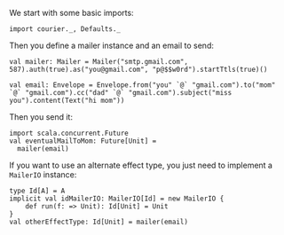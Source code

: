 We start with some basic imports:

```tut
import courier._, Defaults._
```

Then you define a mailer instance and an email to send:

```tut
val mailer: Mailer = Mailer("smtp.gmail.com", 587).auth(true).as("you@gmail.com", "p@$$w0rd").startTtls(true)()

val email: Envelope = Envelope.from("you" `@` "gmail.com").to("mom" `@` "gmail.com").cc("dad" `@` "gmail.com").subject("miss you").content(Text("hi mom"))

```

Then you send it:
```tut
import scala.concurrent.Future
val eventualMailToMom: Future[Unit] =
  mailer(email)
```

If you want to use an alternate effect type, you just need to implement a `MailerIO` instance:
```
type Id[A] = A
implicit val idMailerIO: MailerIO[Id] = new MailerIO {
    def run(f: => Unit): Id[Unit] = Unit
}
val otherEffectType: Id[Unit] = mailer(email)
```